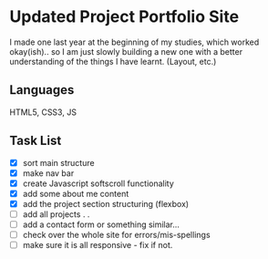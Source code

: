 Updated Project Portfolio Site
===

I made one last year at the beginning of my studies, which worked okay(ish).. so I am just slowly building a new one with a better understanding of the things I have learnt. (Layout, etc.)

Languages
---

HTML5, CSS3, JS

Task List
---

- [x] sort main structure
- [x] make nav bar
- [x] create Javascript softscroll functionality
- [x] add some about me content
- [x] add the project section structuring (flexbox)
- [ ] add all projects . . 
- [ ] add a contact form or something similar...
- [ ] check over the whole site for errors/mis-spellings
- [ ] make sure it is all responsive - fix if not.